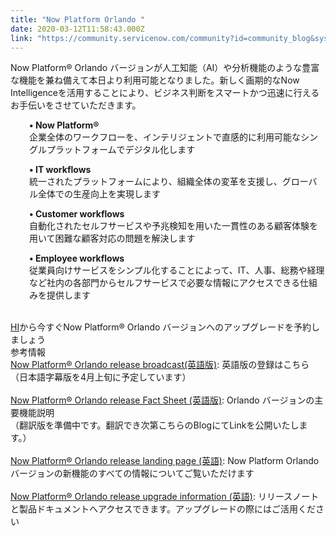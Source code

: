 ```yaml
---
title: "Now Platform Orlando "
date: 2020-03-12T11:58:43.000Z
link: "https://community.servicenow.com/community?id=community_blog&sys_id=028a263c1be30414ada243f6fe4bcbb4"
---
```

<p>Now Platform® Orlando バージョンが人工知能&#xff08;AI&#xff09;や分析機能のような豊富な機能を兼ね備えて本日より利用可能となりました。新しく画期的なNow Intelligenceを活用することにより、ビジネス判断をスマートかつ迅速に行えるお手伝いをさせていただきます。</p>
<p style="padding-left: 30px;"><strong>• Now Platform® </strong><br />企業全体のワークフローを、インテリジェントで直感的に利用可能なシングルプラットフォームでデジタル化します</p>
<p style="padding-left: 30px;"><strong>• IT workflows </strong><br />統一されたプラットフォームにより、組織全体の変革を支援し、グローバル全体での生産向上を実現します</p>
<p style="padding-left: 30px;"><strong>• Customer workflows </strong><br />自動化されたセルフサービスや予兆検知を用いた一貫性のある顧客体験を用いて困難な顧客対応の問題を解決します</p>
<p style="padding-left: 30px;"><strong>• Employee workflows </strong><br />従業員向けサービスをシンプル化することによって、IT、人事、総務や経理など社内の各部門からセルフサービスで必要な情報にアクセスできる仕組みを提供します<br /><br /></p>
<p><a href="https://hi.service-now.com/hisp?id&#61;hisp_manage_instances" rel="nofollow">HI</a>から今すぐNow Platform® Orlando バージョンへのアップグレードを予約しましょう<br />参考情報<br /><a href="https://go.servicenow.com/LP&#61;14127?referenceSource&#61;launchblog" rel="nofollow">Now Platform® Orlando release broadcast(英語版)</a>: 英語版の登録はこちら<br />&#xff08;日本語字幕版を4月上旬に予定しています&#xff09;<br /><br /><a href="https://community.servicenow.com/community?id&#61;community_article&amp;sys_id&#61;726a16f4dbba8c18d82ffb24399619dc" rel="nofollow">Now Platform® Orlando release Fact Sheet (英語版)</a>: Orlando バージョンの主要機能説明 <br />&#xff08;翻訳版を準備中です。翻訳でき次第こちらのBlogにてLinkを公開いたします。&#xff09;<br /><br /><a href="https://www.servicenow.com/now-platform/latest-release.html" rel="nofollow">Now Platform® Orlando release landing page (英語)</a>: Now Platform Orlando バージョンの新機能のすべての情報についてご覧いただけます <br /><br /><a href="https://www.servicenow.com/success/instance-upgrades.html" rel="nofollow">Now Platform® Orlando release upgrade information (英語)</a>: リリースノートと製品ドキュメントへアクセスできます。アップグレードの際にはご活用ください</p>